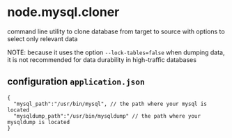 # node.mysql.cloner
command line utility to clone database from target to source with options to select only relevant data

NOTE: because it uses the option `--lock-tables=false` when dumping data, it is not recommended for data durability in high-traffic databases

## configuration `application.json`
```
{
  "mysql_path":"/usr/bin/mysql", // the path where your mysql is located
  "mysqldump_path":"/usr/bin/mysqldump" // the path where your mysqldump is located
}
```
